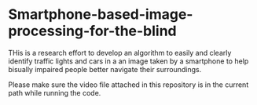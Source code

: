 # Smartphone-based-image-processing-for-the-blind

THis is a research effort to develop an algorithm to easily and clearly identify traffic lights and cars in a an image
taken by a smartphone to help bisually impaired people better navigate their surroundings.

Please make sure the video file attached in this repository is in the current path while running the code.


